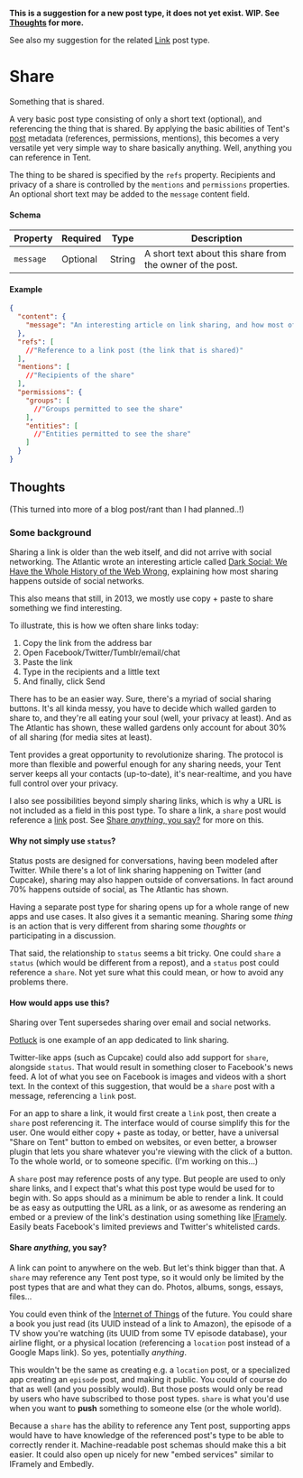 **This is a suggestion for a new post type, it does not yet exist. WIP. See [Thoughts](#thoughts) for more.**

See also my suggestion for the related [Link](https://github.com/joakim/tent-link) post type.

# Share

Something that is shared.

A very basic post type consisting of only a short text (optional), and referencing the thing that is shared. By applying the basic abilities of Tent's [post](https://tent.io/docs/posts) metadata (references, permissions, mentions), this becomes a very versatile yet very simple way to share basically anything. Well, anything you can reference in Tent.

The thing to be shared is specified by the `refs` property. Recipients and privacy of a share is controlled by the `mentions` and `permissions` properties. An optional short text may be added to the `message` content field.

#### Schema

| Property | Required | Type | Description |
| -------- | -------- | ---- | ----------- |
| `message` | Optional | String | A short text about this share from the owner of the post. |

#### Example

```json
{
  "content": {
    "message": "An interesting article on link sharing, and how most of it happens outside of the traditional social networks.",
  },
  "refs": [
    //"Reference to a link post (the link that is shared)"
  ],
  "mentions": [
    //"Recipients of the share"
  ],
  "permissions": {
    "groups": [
      //"Groups permitted to see the share"
    ],
    "entities": [
      //"Entities permitted to see the share"
    ]
  }
}
```

## Thoughts

(This turned into more of a blog post/rant than I had planned..!)

### Some background

Sharing a link is older than the web itself, and did not arrive with social networking. The Atlantic wrote an interesting article called [Dark Social: We Have the Whole History of the Web Wrong](http://www.theatlantic.com/technology/archive/2012/10/dark-social-we-have-the-whole-history-of-the-web-wrong/263523/), explaining how most sharing happens outside of social networks.

This also means that still, in 2013, we mostly use copy + paste to share something we find interesting.

To illustrate, this is how we often share links today:

1. Copy the link from the address bar
2. Open Facebook/Twitter/Tumblr/email/chat
3. Paste the link
4. Type in the recipients and a little text
5. And finally, click Send

There has to be an easier way. Sure, there's a myriad of social sharing buttons. It's all kinda messy, you have to decide which walled garden to share to, and they're all eating your soul (well, your privacy at least). And as The Atlantic has shown, these walled gardens only account for about 30% of all sharing (for media sites at least).

Tent provides a great opportunity to revolutionize sharing. The protocol is more than flexible and powerful enough for any sharing needs, your Tent server keeps all your contacts (up-to-date), it's near-realtime, and you have full control over your privacy.

I also see possibilities beyond simply sharing links, which is why a URL is not included as a field in this post type. To share a link, a `share` post would reference a [link](https://github.com/joakim/tent-link) post. See [Share _anything_, you say?](#share-anything-you-say) for more on this.

#### Why not simply use `status`?

Status posts are designed for conversations, having been modeled after Twitter. While there's a lot of link sharing happening on Twitter (and Cupcake), sharing may also happen outside of conversations. In fact around 70% happens outside of social, as The Atlantic has shown.

Having a separate post type for sharing opens up for a whole range of new apps and use cases. It also gives it a semantic meaning. Sharing some _thing_ is an action that is very different from sharing some _thoughts_ or participating in a discussion.

That said, the relationship to `status` seems a bit tricky. One could `share` a `status` (which would be different from a repost), and a `status` post could reference a `share`. Not yet sure what this could mean, or how to avoid any problems there.

#### How would apps use this?

Sharing over Tent supersedes sharing over email and social networks.

[Potluck](https://www.potluck.it/) is one example of an app dedicated to link sharing.

Twitter-like apps (such as Cupcake) could also add support for `share`, alongside `status`. That would result in something closer to Facebook's news feed. A lot of what you see on Facebook is images and videos with a short text. In the context of this suggestion, that would be a `share` post with a message, referencing a `link` post.

For an app to share a link, it would first create a `link` post, then create a `share` post referencing it. The interface would of course simplify this for the user. One would either copy + paste as today, or better, have a universal "Share on Tent" button to embed on websites, or even better, a browser plugin that lets you share whatever you're viewing with the click of a button. To the whole world, or to someone specific. (I'm working on this…)

A `share` post may reference posts of any type. But people are used to only share links, and I expect that's what this post type would be used for to begin with. So apps should as a minimum be able to render a link. It could be as easy as outputting the URL as a link, or as awesome as rendering an embed or a preview of the link's destination using something like [IFramely](http://iframely.com/). Easily beats Facebook's limited previews and Twitter's whitelisted cards.

#### Share _anything_, you say?

A link can point to anywhere on the web. But let's think bigger than that. A `share` may reference any Tent post type, so it would only be limited by the post types that are and what they can do. Photos, albums, songs, essays, files…

You could even think of the [Internet of Things](https://www.youtube.com/watch?v=yDYCf4ONh5M#t=682) of the future. You could share a book you just read (its UUID instead of a link to Amazon), the episode of a TV show you're watching (its UUID from some TV episode database), your airline flight, or a physical location (referencing a `location` post instead of a Google Maps link). So yes, potentially _anything_.

This wouldn't be the same as creating e.g. a `location` post, or a specialized app creating an `episode` post, and making it public. You could of course do that as well (and you possibly would). But those posts would only be read by users who have subscribed to those post types. `share` is what you'd use when you want to **push** something to someone else (or the whole world).

Because a `share` has the ability to reference any Tent post, supporting apps would have to have knowledge of the referenced post's type to be able to correctly render it. Machine-readable post schemas should make this a bit easier. It could also open up nicely for new "embed services" similar to IFramely and Embedly.
